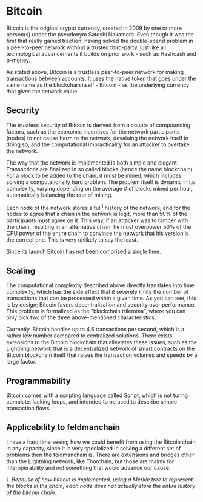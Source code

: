 # Bitcoin

Bitcoin is the original crypto currency, created in 2009 by one or more person(s) under the pseudonym Satoshi Nakamoto. Even though it was the first that really gained traction, having solved the double-spend problem in a peer-to-peer network without a trusted third-party, just like all technological advancements it builds on prior work - such as Hashcash and b-money.

As stated above, Bitcoin is a trustless peer-to-peer network for making transactions between accounts. It uses the native token that goes under the same name as the blockchain itself - Bitcoin - as the underlying currency that gives the network value.

## Security

The trustless security of Bitcoin is derived from a couple of compounding factors, such as the economic incentives for the network participants (nodes) to not cause harm to the network, devaluing the network itself in doing so, and the computational impracticality for an attacker to overtake the network.

The way that the network is implemented is both simple and elegant. Transactions are finalized in so called blocks (hence the name blockchain). For a block to be added to the chain, it must be mined, which includes solving a computationally hard problem. The problem itself is dynamic in its complexity, varying depending on the average # of blocks mined per hour, automatically balancing the rate of mining.

Each node of the network stores a full<sup>1</sup> history of the network, and for the nodes to agree that a chain in the network is legit, more than 50% of the participants must agree on it. This way, if an attacker was to tamper with the chain, resulting in an alternative chain, he must overpower 50% of the CPU power of the entire chain to convince the network that his version is the correct one. This is very unlikely to say the least.

Since its launch Bitcoin has not been comprised a single time.

## Scaling

The computational complexity described above directly translates into time complexity, which has the side effect that it severely limits the number of transactions that can be processed within a given time. As you can see, this is by design; Bitcoin favors decentralization and security over performance. This problem is formalized as the "blockchain trilemma", where you can only pick two of the three above-mentioned characteristics.

Currently, Bitcoin handles up to 4.6 transactions per second, which is a rather low number compared to centralized solutions. There exists extensions to the Bitcoin blockchain that alleviates these issues, such  as the Lightning network that is a decentralized network of smart contracts on the Bitcoin blockchain itself that raises the transaction volumes and speeds by a large factor.

## Programmability

Bitcoin comes with a scripting language called Script, which is not turing complete, lacking loops, and intended to be used to describe simple transaction flows.

## Applicability to feldmanchain

I have a hard time seeing how we could benefit from using the Bitcoin chain in any capacity, since it is very specialized in solving a different set of problems then the feldmanchain is. There are extensions and bridges other than the Lightning network, like Thorchain, but those are mainly for interoperability and not something that would advance our cause.

_1. Because of how bitcoin is implemented, using a Merkle tree to represent the blocks in the chain, each node does not actually store the entire history of the bitcoin chain._